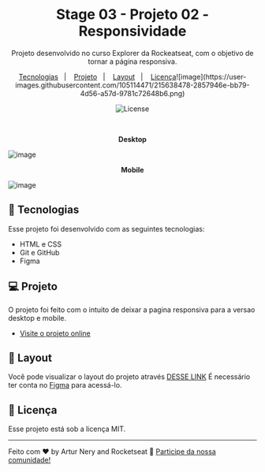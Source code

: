 <h1 align="center"> Stage 03 - Projeto 02 - Responsividade </h1>

<p align="center">
Projeto desenvolvido no curso Explorer da Rockeatseat, com o objetivo de tornar a página responsiva.
</p>

<p align="center">
  <a href="#-tecnologias">Tecnologias</a>&nbsp;&nbsp;&nbsp;|&nbsp;&nbsp;&nbsp;
  <a href="#-projeto">Projeto</a>&nbsp;&nbsp;&nbsp;|&nbsp;&nbsp;&nbsp;
  <a href="#-layout">Layout</a>&nbsp;&nbsp;&nbsp;|&nbsp;&nbsp;&nbsp;
  <a href="#memo-licença">Licença</a>![image](https://user-images.githubusercontent.com/105114471/215638478-2857946e-bb79-4d56-a57d-9781c72648b6.png)

</p>

<p align="center">
  <img alt="License" src="https://img.shields.io/static/v1?label=license&message=MIT&color=49AA26&labelColor=000000">
</p>

<br>

<p align="center"><strong>Desktop</strong></p>

![image](https://user-images.githubusercontent.com/105114471/215637873-7ace8b58-6c14-40a6-838e-68490c594157.png)

<p align="center"><strong>Mobile</strong></p>

![image](https://user-images.githubusercontent.com/105114471/215638588-1aa40fd6-225d-4604-b2d1-9637afa8ea95.png)


## 🚀 Tecnologias

Esse projeto foi desenvolvido com as seguintes tecnologias:

- HTML e CSS
- Git e GitHub
- Figma

## 💻 Projeto

O projeto foi feito com o intuito de deixar a pagina responsiva para a versao desktop e mobile.

- [Visite o projeto online](https://arturnery.github.io/nlw-11-setup-explorer/)

## 🔖 Layout

Você pode visualizar o layout do projeto através [DESSE LINK](<https://www.figma.com/file/UPgslV8HpBkpWUawX5zGcl/Habits-(e)-(Community)?node-id=75%3A128&t=rIYw9cDM1okxt0Xv-0>) É necessário ter conta no [Figma](https://figma.com) para acessá-lo.

## :memo: Licença

Esse projeto está sob a licença MIT.

---

Feito com ♥ by Artur Nery and Rocketseat :wave: [Participe da nossa comunidade!](https://discord.gg/rocketseat)

